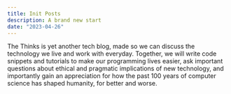```yaml
---
title: Init Posts
description: A brand new start
date: "2023-04-26"
---
```


The Thinks is yet another tech blog, made so we can discuss the technology we live and work with everyday.
Together, we will write code snippets and tutorials to make our programming lives easier, ask important
questions about ethical and pragmatic implications of new technology, and importantly gain an appreciation
for how the past 100 years of computer science has shaped humanity, for better and worse.

